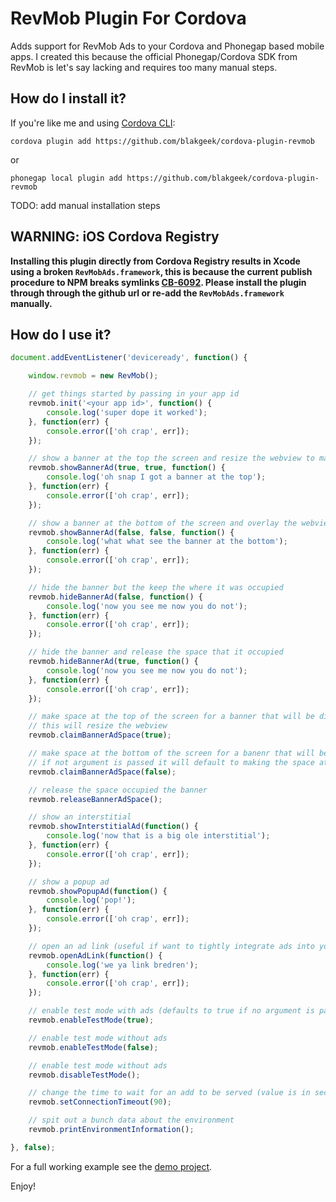 # RevMob Plugin For Cordova
Adds support for RevMob Ads to your Cordova and Phonegap based mobile apps.
I created this because the official Phonegap/Cordova SDK from RevMob is let's say lacking and requires too many manual steps.

## How do I install it? ##

If you're like me and using [Cordova CLI](http://cordova.apache.org/):
```
cordova plugin add https://github.com/blakgeek/cordova-plugin-revmob
```

or

```
phonegap local plugin add https://github.com/blakgeek/cordova-plugin-revmob
```

TODO: add manual installation steps

## WARNING: iOS Cordova Registry
****Installing this plugin directly from Cordova Registry results in Xcode using a broken `RevMobAds.framework`, this is because the current publish procedure to NPM breaks symlinks [CB-6092](https://issues.apache.org/jira/browse/CB-6092). Please install the plugin through through the github url or re-add the `RevMobAds.framework` manually.****


## How do I use it? ##

```javascript
document.addEventListener('deviceready', function() {

	window.revmob = new RevMob();

	// get things started by passing in your app id
	revmob.init('<your app id>', function() {
		console.log('super dope it worked');
	}, function(err) {
		console.error(['oh crap', err]);
	});

	// show a banner at the top the screen and resize the webview to make space for it
	revmob.showBannerAd(true, true, function() {
		console.log('oh snap I got a banner at the top');
	}, function(err) {
		console.error(['oh crap', err]);
	});

	// show a banner at the bottom of the screen and overlay the webview.  overlaying is useful if the space the banner has already been accounted for
	revmob.showBannerAd(false, false, function() {
		console.log('what what see the banner at the bottom');
	}, function(err) {
		console.error(['oh crap', err]);
	});

	// hide the banner but the keep the where it was occupied
	revmob.hideBannerAd(false, function() {
		console.log('now you see me now you do not');
	}, function(err) {
		console.error(['oh crap', err]);
	});

	// hide the banner and release the space that it occupied
	revmob.hideBannerAd(true, function() {
		console.log('now you see me now you do not');
	}, function(err) {
		console.error(['oh crap', err]);
	});

	// make space at the top of the screen for a banner that will be displayed later
	// this will resize the webview
    revmob.claimBannerAdSpace(true);

	// make space at the bottom of the screen for a banenr that will be displayed later.
	// if not argument is passed it will default to making the space at the bottom
	revmob.claimBannerAdSpace(false);

    // release the space occupied the banner
    revmob.releaseBannerAdSpace();

	// show an interstitial
	revmob.showInterstitialAd(function() {
		console.log('now that is a big ole interstitial');
	}, function(err) {
		console.error(['oh crap', err]);
	});

	// show a popup ad
	revmob.showPopupAd(function() {
		console.log('pop!');
	}, function(err) {
		console.error(['oh crap', err]);
	});

	// open an ad link (useful if want to tightly integrate ads into your UI)
	revmob.openAdLink(function() {
		console.log('we ya link bredren');
	}, function(err) {
		console.error(['oh crap', err]);
	});

	// enable test mode with ads (defaults to true if no argument is passed)
	revmob.enableTestMode(true);

	// enable test mode without ads
	revmob.enableTestMode(false);

	// enable test mode without ads
	revmob.disableTestMode();

	// change the time to wait for an add to be served (value is in seconds)
	revmob.setConnectionTimeout(90);

	// spit out a bunch data about the environment
	revmob.printEnvironmentInformation();

}, false);
```

For a full working example see the [demo project](https://github.com/blakgeek/cordova-plugin-revmob-demo).

Enjoy!
